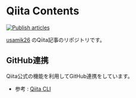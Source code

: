 # Qiita Contents

[![Publish articles](https://github.com/usami-k/qiita-contents/actions/workflows/publish.yml/badge.svg)](https://github.com/usami-k/qiita-contents/actions/workflows/publish.yml)

[usamik26](https://qiita.com/usamik26) のQiita記事のリポジトリです。

## GitHub連携

Qiita公式の機能を利用してGitHub連携をしています。

- 参考 : [Qiita CLI](https://github.com/increments/qiita-cli)
